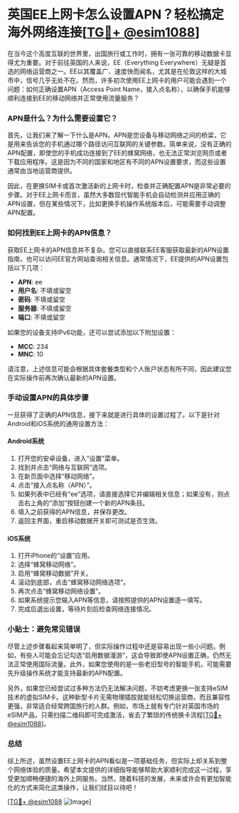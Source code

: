# 英国EE上网卡怎么设置APN？轻松搞定海外网络连接[[TG💪+ @esim1088](https://t.me/s/esim1088)]

在当今这个高度互联的世界里，出国旅行或工作时，拥有一张可靠的移动数据卡显得尤为重要。对于前往英国的人来说，EE（Everything Everywhere）无疑是首选的网络运营商之一。EE以其覆盖广、速度快而闻名，尤其是在伦敦这样的大城市中，信号几乎无处不在。然而，许多初次使用EE上网卡的用户可能会遇到一个问题：如何正确设置APN（Access Point Name，接入点名称），以确保手机能够顺利连接到EE的移动网络并正常使用流量服务？

### APN是什么？为什么需要设置它？

首先，让我们来了解一下什么是APN。APN是您设备与移动网络之间的桥梁，它是用来告诉您的手机通过哪个路径访问互联网的关键参数。简单来说，没有正确的APN配置，即使您的手机成功连接到了EE的蜂窝网络，也无法正常浏览网页或者下载应用程序。这是因为不同的国家和地区有不同的APN设置要求，而这些设置通常由当地运营商提供。

因此，在更换SIM卡或首次激活新的上网卡时，检查并正确配置APN是非常必要的步骤。对于EE上网卡而言，虽然大多数现代智能手机会自动检测并应用正确的APN设置，但在某些情况下，比如更换手机操作系统版本后，可能需要手动调整APN配置。

### 如何找到EE上网卡的APN信息？

获取EE上网卡的APN信息并不复杂。您可以直接联系EE客服获取最新的APN设置指南，也可以访问EE官方网站查询相关信息。通常情况下，EE提供的APN设置包括以下几项：

- **APN**: ee
- **用户名**: 不填或留空
- **密码**: 不填或留空
- **服务器**: 不填或留空
- **端口**: 不填或留空

如果您的设备支持IPv6功能，还可以尝试添加以下附加设置：
- **MCC**: 234
- **MNC**: 10

请注意，上述信息可能会根据具体套餐类型和个人账户状态有所不同，因此建议您在实际操作前再次确认最新的APN设置。

### 手动设置APN的具体步骤

一旦获得了正确的APN信息，接下来就是进行具体的设置过程了。以下是针对Android和iOS系统的通用设置方法：

#### Android系统
1. 打开您的安卓设备，进入“设置”菜单。
2. 找到并点击“网络与互联网”选项。
3. 在新页面中选择“移动网络”。
4. 点击“接入点名称（APN）”。
5. 如果列表中已经有“ee”选项，请直接选择它并编辑相关信息；如果没有，则点击右上角的“添加”按钮创建一个新的APN条目。
6. 填入之前获得的APN信息，并保存更改。
7. 返回主界面，重启移动数据开关即可测试是否生效。

#### iOS系统
1. 打开iPhone的“设置”应用。
2. 选择“蜂窝移动网络”。
3. 启用“蜂窝移动数据”开关。
4. 滚动到底部，点击“蜂窝移动网络选项”。
5. 再次点击“蜂窝移动网络设置”。
6. 如果系统提示您输入APN等信息，请按照提供的APN设置逐一填写。
7. 完成后退出设置，等待片刻后检查网络连接情况。

### 小贴士：避免常见错误

尽管上述步骤看起来简单明了，但实际操作过程中还是容易出现一些小问题。例如，有些人可能会忘记勾选“启用数据漫游”，这会导致即使APN设置正确，仍然无法正常使用国际流量。此外，如果您使用的是一些老旧型号的智能手机，可能需要先升级操作系统才能支持最新的APN配置。

另外，如果您已经尝试过多种方法仍无法解决问题，不妨考虑更换一张支持eSIM技术的虚拟SIM卡。这种新型卡片无需物理插拔就能轻松切换运营商，而且兼容性更强，非常适合经常跨国旅行的人群。例如，市场上就有专门针对英国市场的eSIM产品，只需扫描二维码即可完成激活，省去了繁琐的传统换卡流程[[TG💪+ @esim1088](https://t.me/s/esim1088)]。

### 总结

综上所述，虽然设置EE上网卡的APN看似是一项基础任务，但实际上却关系到整个网络体验的质量。希望本文提供的详细指导能够帮助大家顺利完成这一过程，享受更加顺畅便捷的海外上网服务。当然，随着科技的发展，未来或许会有更加智能化的方式来简化这类操作，让我们拭目以待吧！

[[TG💪+ @esim1088](https://t.me/s/esim1088) ![Image](https://i.postimg.cc/4NQfJmqS/Snipaste-2025-05-13-00-14-12.png)]